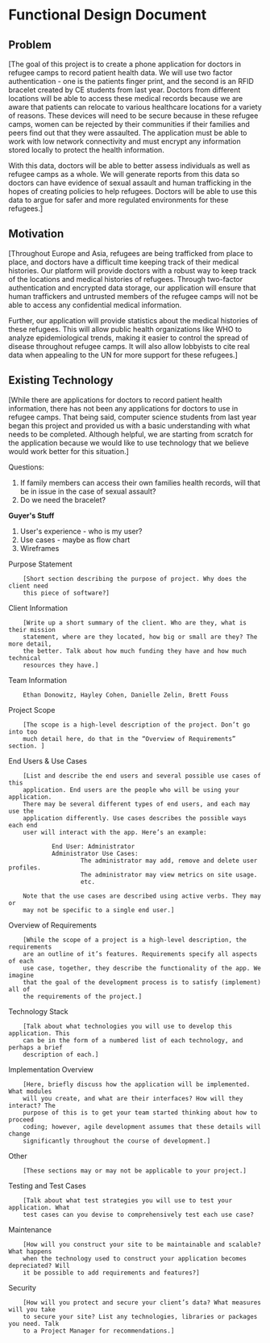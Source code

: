 # Functional Design Document

Problem
----------
[The goal of this project is to create a phone application for doctors in refugee
camps to record patient health data. We will use two factor authentication - one
is the patients finger print, and the second is an RFID bracelet created by CE
students from last year. Doctors from different locations will be able to access
these medical records because we are aware that patients can relocate to various 
healthcare locations for a variety of reasons. These devices will need to be secure
because in these refugee camps, women can be rejected by their communities if
their families and peers find out that they were assaulted. The application must
be able to work with low network connectivity and must encrypt any information
stored locally to protect the health information.

With this data, doctors will be able to better assess individuals as well as
refugee camps as a whole. We will generate reports from this data so doctors can
have evidence of sexual assault and human trafficking in the hopes of creating
policies to help refugees. Doctors will be able to use this data to argue for
safer and more regulated environments for these refugees.]


Motivation
----------
[Throughout Europe and Asia, refugees are being trafficked from place to place, 
and doctors have a difficult time keeping track of their medical histories.
Our platform will provide doctors with a robust way to keep track of the 
locations and medical histories of refugees. Through two-factor authentication
and encrypted data storage, our application will ensure that human traffickers
and untrusted members of the refugee camps will not be able to access any
confidential medical information.

Further, our application will provide statistics about the medical histories
of these refugees. This will allow public health organizations like WHO to
analyze epidemiological trends, making it easier to control the spread of
disease throughout refugee camps. It will also allow lobbyists to cite real data
when appealing to the UN for more support for these refugees.]

Existing Technology
----------
[While there are applications for doctors to record patient health information,
there has not been any applications for doctors to use in refugee camps. That
being said, computer science students from last year began this project and
provided us with a basic understanding with what needs to be completed. Although
helpful, we are starting from scratch for the application because we would like
to use technology that we believe would work better for this situation.]

Questions:
1. If family members can access their own families health records, will that be
in issue in the case of sexual assault?
2. Do we need the bracelet?



<strong>Guyer's Stuff</strong>
<ol>
        <li>User's experience - who is my user?</li>
        <li>Use cases - maybe as flow chart</li>
        <li>Wireframes</li>
</ol>

Purpose Statement

        [Short section describing the purpose of project. Why does the client need
        this piece of software?]

Client Information

        [Write up a short summary of the client. Who are they, what is their mission
        statement, where are they located, how big or small are they? The more detail,
        the better. Talk about how much funding they have and how much technical
        resources they have.]


Team Information

        Ethan Donowitz, Hayley Cohen, Danielle Zelin, Brett Fouss

Project Scope

        [The scope is a high-level description of the project. Don’t go into too
        much detail here, do that in the “Overview of Requirements” section. ]

End Users & Use Cases

        [List and describe the end users and several possible use cases of this
        application. End users are the people who will be using your application.
        There may be several different types of end users, and each may use the
        application differently. Use cases describes the possible ways each end
        user will interact with the app. Here’s an example:

                End User: Administrator
                Administrator Use Cases:
                        The administrator may add, remove and delete user profiles.
                        The administrator may view metrics on site usage.
                        etc.

        Note that the use cases are described using active verbs. They may or
        may not be specific to a single end user.]

Overview of Requirements

        [While the scope of a project is a high-level description, the requirements
        are an outline of it’s features. Requirements specify all aspects of each
        use case, together, they describe the functionality of the app. We imagine
        that the goal of the development process is to satisfy (implement) all of
        the requirements of the project.]

Technology Stack

        [Talk about what technologies you will use to develop this application. This
        can be in the form of a numbered list of each technology, and perhaps a brief
        description of each.]

Implementation Overview

        [Here, briefly discuss how the application will be implemented. What modules
        will you create, and what are their interfaces? How will they interact? The
        purpose of this is to get your team started thinking about how to proceed
        coding; however, agile development assumes that these details will change
        significantly throughout the course of development.]

Other

        [These sections may or may not be applicable to your project.]

Testing and Test Cases

        [Talk about what test strategies you will use to test your application. What
        test cases can you devise to comprehensively test each use case? 

Maintenance

        [How will you construct your site to be maintainable and scalable? What happens
        when the technology used to construct your application becomes depreciated? Will
        it be possible to add requirements and features?]

Security

        [How will you protect and secure your client’s data? What measures will you take
        to secure your site? List any technologies, libraries or packages you need. Talk
        to a Project Manager for recommendations.]

